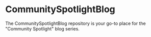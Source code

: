 # CommunitySpotlightBlog
The CommunitySpotlightBlog repository is your go-to place for the "Community Spotlight" blog series.

